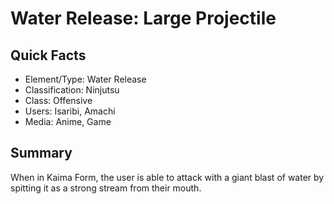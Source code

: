 # Water Release: Large Projectile

## Quick Facts
- Element/Type: Water Release
- Classification: Ninjutsu
- Class: Offensive
- Users: Isaribi, Amachi
- Media: Anime, Game

## Summary
When in Kaima Form, the user is able to attack with a giant blast of water by spitting it as a strong stream from their mouth.
